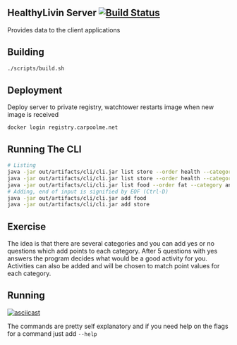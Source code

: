 HealthyLivin Server [![Build Status](https://drone.carpoolme.net/api/badges/pdxjohnny/HealthyLivinServer/status.svg)](https://drone.carpoolme.net/pdxjohnny/HealthyLivinServer)
---

Provides data to the client applications

Building
---

```bash
./scripts/build.sh
```

Deployment
---

Deploy server to private registry, watchtower restarts image when new image is
received

```
docker login registry.carpoolme.net
```

Running The CLI
---

```bash
# Listing
java -jar out/artifacts/cli/cli.jar list store --order health --category restaurant -count
java -jar out/artifacts/cli/cli.jar list store --order health --category grocery -count
java -jar out/artifacts/cli/cli.jar list food --order fat --category ante -count
# Adding, end of input is signified by EOF (Ctrl-D)
java -jar out/artifacts/cli/cli.jar add food
java -jar out/artifacts/cli/cli.jar add store
```

Exercise
---

The idea is that there are several categories and you can add yes or no
questions which add points to each category. After 5 questions with yes answers
the program decides what would be a good activity for you. Activities can also
be added and will be chosen to match point values for each category.

Running
---

[![asciicast](https://asciinema.org/a/47770.png)](https://asciinema.org/a/47770)


The commands are pretty self explanatory and if you need help on the flags for
a command just add `--help`
